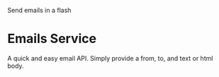 Send emails in a flash

# Emails Service

A quick and easy email API. Simply provide a from, to, and text or html body.
